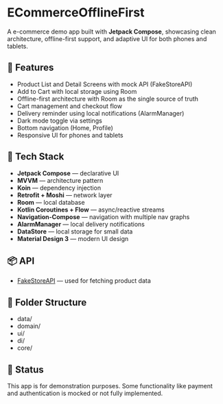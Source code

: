# ECommerceOfflineFirst

A e-commerce demo app built with **Jetpack Compose**, showcasing clean architecture, offline-first
support, and adaptive UI for both phones and tablets.

## 📱 Features

- Product List and Detail Screens with mock API (FakeStoreAPI)
- Add to Cart with local storage using Room
- Offline-first architecture with Room as the single source of truth
- Cart management and checkout flow
- Delivery reminder using local notifications (AlarmManager)
- Dark mode toggle via settings
- Bottom navigation (Home, Profile)
- Responsive UI for phones and tablets

## 🧱 Tech Stack

- **Jetpack Compose** — declarative UI
- **MVVM** — architecture pattern
- **Koin** — dependency injection
- **Retrofit + Moshi** — network layer
- **Room** — local database
- **Kotlin Coroutines + Flow** — async/reactive streams
- **Navigation-Compose** — navigation with multiple nav graphs
- **AlarmManager** — local delivery notifications
- **DataStore** — local storage for small data
- **Material Design 3** — modern UI design

## 📦 API

- [FakeStoreAPI](https://fakestoreapi.com) — used for fetching product data

## 📂 Folder Structure

- data/
- domain/
- ui/
- di/
- core/

## 🚧 Status

This app is for demonstration purposes. Some functionality like payment and authentication is mocked
or not fully implemented.
